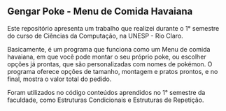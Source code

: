 ## Gengar Poke - Menu de Comida Havaiana

Este repositório apresenta um trabalho que realizei durante o 1° semestre do curso de Ciências da Computação, na UNESP - Rio Claro. 

Basicamente, é um programa que funciona como um Menu de comida havaiana, em que você pode montar o seu próprio poke, ou escolher opções já prontas, que são personalizadas com nomes de pokémon.
O programa oferece opções de tamanho, montagem e pratos prontos, e no final, mostra o valor total do pedido.

Foram utilizados no código conteúdos aprendidos no 1° semestre da faculdade, como Estruturas Condicionais e Estruturas de Repetição.
   
